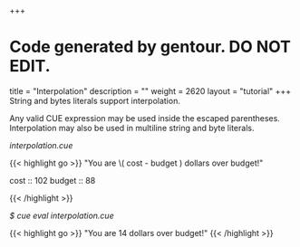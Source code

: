+++
# Code generated by gentour. DO NOT EDIT.
title = "Interpolation"
description = ""
weight = 2620
layout = "tutorial"
+++
String and bytes literals support interpolation.

Any valid CUE expression may be used inside the escaped parentheses.
Interpolation may also be used in multiline string and byte literals.


<a id="td-block-padding" class="td-offset-anchor"></a>
<section class="row td-box td-box--white td-box--gradient td-box--height-auto">
<div class="col-lg-6 mr-0">
<i>interpolation.cue</i>
<p>
{{< highlight go >}}
"You are \( cost - budget ) dollars over budget!"

cost ::   102
budget :: 88

{{< /highlight >}}
<br>
</div>

<div class="col-lg-6 ml-0"><i>$ cue eval interpolation.cue</i>
<p>
{{< highlight go >}}
"You are 14 dollars over budget!"
{{< /highlight >}}
</div>
</section>